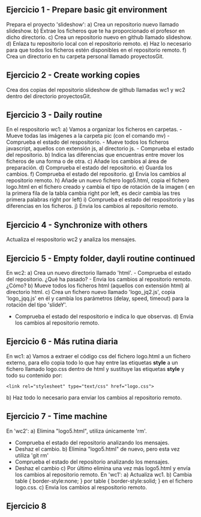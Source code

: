 

## Ejercicio 1 - Prepare basic git environment
Prepara el proyecto 'slideshow':
	a) Crea un repositorio nuevo llamado slideshow.
	b) Extrae los ficheros que te ha proporcionado el profesor en dicho directorio.
	c) Crea un repositorio nuevo en github llamado slideshow.
	d) Enlaza tu repositorio local con el repositorio remoto.
	e) Haz lo necesario para que todos los ficheros estén disponibles en el repositorio remoto.
	f) Crea un directorio en tu carpeta personal llamado proyectosGit.
		
## Ejercicio 2 - Create working copies
Crea dos copias del repositorio slideshow de github llamadas wc1 y wc2 dentro del directorio proyectosGit.

## Ejercicio 3 - Daily routine
En el respositorio wc1:
a) Vamos a organizar los ficheros en carpetas.
	- Mueve todas las imágenes a la carpeta pic (con el comando mv)
	- Comprueba el estado del respositorio.
	- Mueve todos los ficheros javascript, aquellos con extensión js, al directorio js.
	- Comprueba el estado del repositorio.
b) Indica las diferencias que encuentras entre mover los ficheros de una forma o de otra.
c) Añade los cambios al área de preparación.
d) Comprueba el estado del repositorio.
e) Guarda los cambios.
f) Comprueba el estado del repositorio.
g) Envía los cambios al repositorio remoto.
h) Añade un nuevo fichero logo5.html, copia el fichero logo.html en el fichero creado y cambia el tipo de rotación de la imagen ( en la primera fila de la tabla cambia right por left, es decir cambia las tres primera palabras right por left)
i) Comprueba el estado del respositorio y las diferencias en los ficheros.
j) Envia los cambios al repositorio remoto.

## Ejercicio 4 - Synchronize with others
Actualiza el respositorio wc2 y analiza los mensajes.

## Ejercicio 5 - Empty folder, dayli routine continued
En wc2:
a) Crea un nuevo directorio llamado 'html'.
	- Comprueba el estado del repositorio. ¿Qué ha pasado?
	- Envia los cambios al repositorio remoto. ¿Cómo?
b) Mueve todos los ficheros html (aquellos con extensión html) al directorio html.
c) Crea un fichero nuevo llamado 'logo_jq2.js', copia 'logo_jqq.js' en él y cambia los parámetros (delay, speed, timeout) para la rotación del tipo 'slideY'.
- Comprueba el estado del respositorio e indica lo que observas.
d) Envia los cambios al repositorio remoto.

## Ejercicio 6 - Más rutina diaria
En wc1:
a) Vamos a extraer el código css del fichero logo.html a un fichero externo, para ello copia todo lo que hay entre las etiquetas **style** a un fichero llamado logo.css dentro de html y sustituye las etiquetas **style** y todo su contenido por: 

	<link rel="stylesheet" type="text/css" href="logo.css">

 
 b) Haz todo lo necesario para enviar los cambios al repositorio remoto.
 
 ## Ejercicio 7 - Time machine 
 En 'wc2':
 a) Elimina "logo5.html", utiliza únicamente 'rm'.
 - Comprueba el estado del repositorio analizando los mensajes.
 - Deshaz el cambio.
 b) Elimina "logo5.html" de nuevo, pero esta vez utiliza 'git rm'
 - Comprueba el estado del repositorio analizando los mensajes.
 - Deshaz el cambio
 c) Por último elimina una vez más logo5.html y envía los cambios al repositorio remoto.
 En 'wc1':
 a) Actualiza wc1.
 b) Cambia table { border-style:none; } por table { border-style:solid; } en el fichero logo.css.
 c) Envia los cambios al respositorio remoto.
 
 ## Ejercicio 8
 